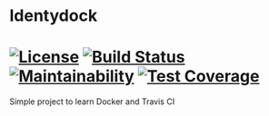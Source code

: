 # Identydock

[![License](https://img.shields.io/badge/License-Apache%202.0-blue.svg)](https://opensource.org/licenses/Apache-2.0)
[![Build Status](https://travis-ci.com/SealTV/identidock.svg?branch=master)](https://travis-ci.com/SealTV/identidock)
[![Maintainability](https://api.codeclimate.com/v1/badges/a22bbcb2d509c69ee368/maintainability)](https://codeclimate.com/github/SealTV/identidock/maintainability)
[![Test Coverage](https://api.codeclimate.com/v1/badges/a22bbcb2d509c69ee368/test_coverage)](https://codeclimate.com/github/SealTV/identidock/test_coverage)
================

Simple project to learn Docker and Travis CI